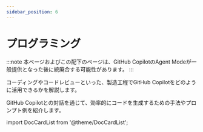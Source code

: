 ```yaml
---
sidebar_position: 6
---
```


# プログラミング

:::note
本ページおよびこの配下のページは、GitHub CopilotのAgent Modeが一般提供となった後に統廃合する可能性があります。
:::

コーディングやコードレビューといった、製造工程でGitHub Copilotをどのように活用できるかを解説します。

GitHub Copilotとの対話を通じて、効率的にコードを生成するための手法やプロンプト例を紹介します。

import DocCardList from '@theme/DocCardList';

<DocCardList />

